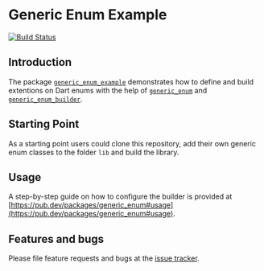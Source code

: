 # Generic Enum Example
[![Build Status](https://travis-ci.com/simphotonics/generic_enum.svg?branch=main)](https://travis-ci.com/simphotonics/generic_enum)


## Introduction

The package [`generic_enum_example`][generic_enum_example] demonstrates how to define and build extentions on Dart enums with the help of [`generic_enum`][generic_enum] and [`generic_enum_builder`][generic_enum_builder].

## Starting Point

As a starting point users could clone this repository, add
their own generic enum classes to the folder `lib` and build the library.


## Usage

A step-by-step guide on how to configure the builder is provided at
[https://pub.dev/packages/generic_enum#usage](https://pub.dev/packages/generic_enum#usage).


## Features and bugs

Please file feature requests and bugs at the [issue tracker].

[issue tracker]: https://github.com/simphotonics/generic_enum/issues

[here]: https://github.com/simphotonics/generic_enum/tree/main/generic_enum#building-a-generic-enum

[Dart enum]: https://dart.dev/guides/language/language-tour#enumerated-types
[generic_enum]: https://pub.dev/packages/generic_enum
[generic_enum_builder]: https://pub.dev/packages/generic_enum_builder
[generic_enum_example]: https://pub.dev/packages/generic_enum_example
